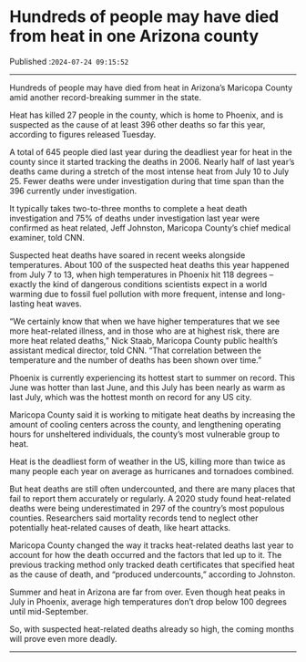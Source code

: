 # Hundreds of people may have died from heat in one Arizona county

Published :`2024-07-24 09:15:52`

---

Hundreds of people may have died from heat in Arizona’s Maricopa County amid another record-breaking summer in the state.

Heat has killed 27 people in the county, which is home to Phoenix, and is suspected as the cause of at least 396 other deaths so far this year, according to figures released Tuesday.

A total of 645 people died last year during the deadliest year for heat in the county since it started tracking the deaths in 2006. Nearly half of last year’s deaths came during a stretch of the most intense heat from July 10 to July 25. Fewer deaths were under investigation during that time span than the 396 currently under investigation.

It typically takes two-to-three months to complete a heat death investigation and 75% of deaths under investigation last year were confirmed as heat related, Jeff Johnston, Maricopa County’s chief medical examiner, told CNN.

Suspected heat deaths have soared in recent weeks alongside temperatures. About 100 of the suspected heat deaths this year happened from July 7 to 13, when high temperatures in Phoenix hit 118 degrees – exactly the kind of dangerous conditions scientists expect in a world warming due to fossil fuel pollution with more frequent, intense and long-lasting heat waves.

“We certainly know that when we have higher temperatures that we see more heat-related illness, and in those who are at highest risk, there are more heat related deaths,” Nick Staab, Maricopa County public health’s assistant medical director, told CNN. “That correlation between the temperature and the number of deaths has been shown over time.”

Phoenix is currently experiencing its hottest start to summer on record. This June was hotter than last June, and this July has been nearly as warm as last July, which was the hottest month on record for any US city.

Maricopa County said it is working to mitigate heat deaths by increasing the amount of cooling centers across the county, and lengthening operating hours for unsheltered individuals, the county’s most vulnerable group to heat.

Heat is the deadliest form of weather in the US, killing more than twice as many people each year on average as hurricanes and tornadoes combined.

But heat deaths are still often undercounted, and there are many places that fail to report them accurately or regularly. A 2020 study found heat-related deaths were being underestimated in 297 of the country’s most populous counties. Researchers said mortality records tend to neglect other potentially heat-related causes of death, like heart attacks.

Maricopa County changed the way it tracks heat-related deaths last year to account for how the death occurred and the factors that led up to it. The previous tracking method only tracked death certificates that specified heat as the cause of death, and “produced undercounts,” according to Johnston.

Summer and heat in Arizona are far from over. Even though heat peaks in July in Phoenix, average high temperatures don’t drop below 100 degrees until mid-September.

So, with suspected heat-related deaths already so high, the coming months will prove even more deadly.

---

